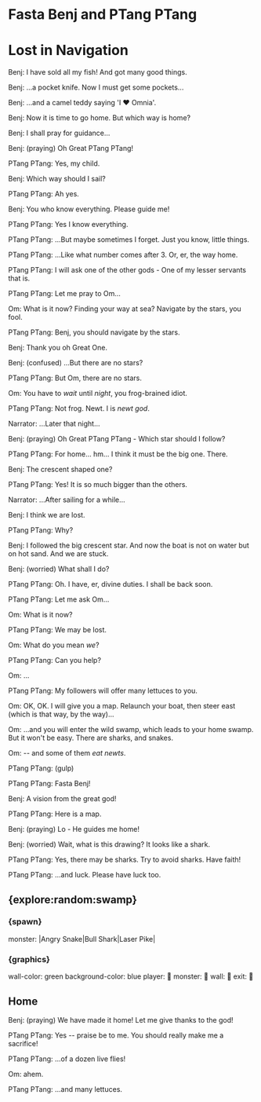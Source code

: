 
# Fasta Benj and PTang PTang

# Lost in Navigation

Benj: I have sold all my fish! And got many good things.

Benj: ...a pocket knife. Now I must get some pockets... 

Benj: ...and a camel teddy saying 'I ♥ Omnia'. 

Benj: Now it is time to go home. But which way is home?

Benj: I shall pray for guidance...

Benj: (praying) Oh Great PTang PTang! 

PTang PTang: Yes, my child.

Benj: Which way should I sail?

PTang PTang: Ah yes.

Benj: You who know everything. Please guide me!

PTang PTang: Yes I know everything.

PTang PTang: ...But maybe sometimes I forget. Just you know, little things.

PTang PTang: ...Like what number comes after 3. Or, er, the way home.

PTang PTang: I will ask one of the other gods - One of my lesser servants that is.

PTang PTang: Let me pray to Om...

Om: What is it now? Finding your way at sea? Navigate by the stars, you fool.

PTang PTang: Benj, you should navigate by the stars.

Benj: Thank you oh Great One.

Benj: (confused) ...But there are no stars?

PTang PTang: But Om, there are no stars.

Om: You have to *wait* until *night*, you frog-brained idiot.

PTang PTang: Not frog. Newt. I is *newt god*.

Narrator: ...Later that night...

Benj: (praying) Oh Great PTang PTang - Which star should I follow?

PTang PTang: For home... hm... I think it must be the big one. There.

Benj: The crescent shaped one?

PTang PTang: Yes! It is so much bigger than the others.

Narrator: ...After sailing for a while...

Benj: I think we are lost.

PTang PTang: Why?

Benj: I followed the big crescent star. And now the boat is not on water but on hot sand. And we are stuck.

Benj: (worried) What shall I do?

PTang PTang: Oh. I have, er, divine duties. I shall be back soon.

PTang PTang: Let me ask Om...

Om: What is it now?

PTang PTang: We may be lost.

Om: What do you mean *we*?

PTang PTang: Can you help? 

Om: ...

PTang PTang: My followers will offer many lettuces to you.

Om: OK, OK. I will give you a map. Relaunch your boat, then steer east (which is that way, by the way)...

Om: ...and you will enter the wild swamp, which leads to your home swamp. But it won't be easy. There are sharks, and snakes. 

Om: -- and some of them *eat newts*.

PTang PTang: (gulp)

PTang PTang: Fasta Benj!

Benj: A vision from the great god!

PTang PTang: Here is a map.

Benj: (praying) Lo - He guides me home!

Benj: (worried) Wait, what is this drawing? It looks like a shark.

PTang PTang: Yes, there may be sharks. Try to avoid sharks. Have faith!

PTang PTang: ...and luck. Please have luck too.

## {explore:random:swamp}

### {spawn}

monster: |Angry Snake|Bull Shark|Laser Pike|

### {graphics}

wall-color: green
background-color: blue
player: 🚣
monster: 🐍
wall: 🌴
exit: 🏡

## Home

Benj: (praying) We have made it home! Let me give thanks to the god!

PTang PTang: Yes -- praise be to me. You should really make me a sacrifice!

PTang PTang: ...of a dozen live flies!

Om: ahem.

PTang PTang: ...and many lettuces.
